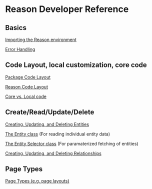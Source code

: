 # Reason Developer Reference

## Basics

[Importing the Reason environment](environment.md)

[Error Handling](error_handling.md)

## Code Layout, local customization, core code

[Package Code Layout](code_layout.md)

[Reason Code Layout](code_layout_reason.md)

[Core vs. Local code](core_local.md)

## Create/Read/Update/Delete

[Creating, Updating, and Deleting Entities](crud.md)

[The Entity class](entity.md) (For reading individual entity data)

[The Entity Selector class](entity_selector.md) (For paramaterized fetching of entities)

[Creating, Updating, and Deleting Relationships](crud_relationships.md)

## Page Types

[Page Types (e.g. page layouts)](page_types.md)

